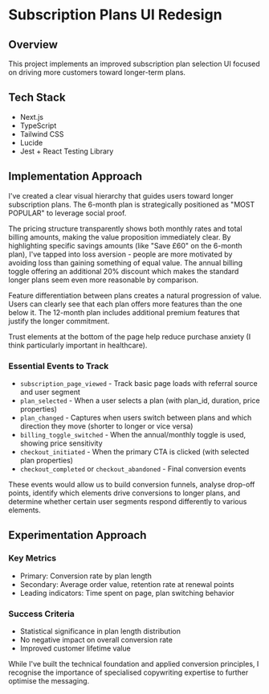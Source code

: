 # Subscription Plans UI Redesign

## Overview

This project implements an improved subscription plan selection UI focused on driving more customers toward longer-term plans.

## Tech Stack

- Next.js
- TypeScript
- Tailwind CSS
- Lucide
- Jest + React Testing Library

## Implementation Approach

I've created a clear visual hierarchy that guides users toward longer subscription plans. The 6-month plan is strategically positioned as "MOST POPULAR" to leverage social proof.

The pricing structure transparently shows both monthly rates and total billing amounts, making the value proposition immediately clear. By highlighting specific savings amounts (like "Save £60" on the 6-month plan), I've tapped into loss aversion - people are more motivated by avoiding loss than gaining something of equal value. The annual billing toggle offering an additional 20% discount which makes the standard longer plans seem even more reasonable by comparison.

Feature differentiation between plans creates a natural progression of value. Users can clearly see that each plan offers more features than the one below it. The 12-month plan includes additional premium features that justify the longer commitment.

Trust elements at the bottom of the page help reduce purchase anxiety (I think particularly important in healthcare).

### Essential Events to Track

- `subscription_page_viewed` - Track basic page loads with referral source and user segment
- `plan_selected` - When a user selects a plan (with plan_id, duration, price properties)
- `plan_changed` - Captures when users switch between plans and which direction they move (shorter to longer or vice versa)
- `billing_toggle_switched` - When the annual/monthly toggle is used, showing price sensitivity
- `checkout_initiated` - When the primary CTA is clicked (with selected plan properties)
- `checkout_completed` or `checkout_abandoned` - Final conversion events

These events would allow us to build conversion funnels, analyse drop-off points, identify which elements drive conversions to longer plans, and determine whether certain user segments respond differently to various elements.

## Experimentation Approach

### Key Metrics

- Primary: Conversion rate by plan length
- Secondary: Average order value, retention rate at renewal points
- Leading indicators: Time spent on page, plan switching behavior

### Success Criteria

- Statistical significance in plan length distribution
- No negative impact on overall conversion rate
- Improved customer lifetime value

While I've built the technical foundation and applied conversion principles, I recognise the importance of specialised copywriting expertise to further optimise the messaging.
